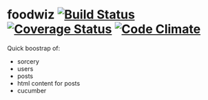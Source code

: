 foodwiz
[![Build Status](https://travis-ci.org/RedRoosterMobile/foodwiz.svg?branch=master)](https://travis-ci.org/RedRoosterMobile/foodwiz) [![Coverage Status](https://coveralls.io/repos/github/RedRoosterMobile/foodwiz/badge.svg?branch=master)](https://coveralls.io/github/RedRoosterMobile/foodwiz?branch=master) [![Code Climate](https://codeclimate.com/github/RedRoosterMobile/foodwiz/badges/gpa.svg)](https://codeclimate.com/github/RedRoosterMobile/foodwiz)
=======

Quick boostrap of:
* sorcery
* users
* posts
* html content for posts
* cucumber
